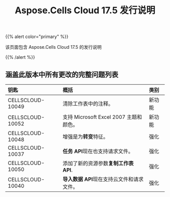 ﻿---
title: Aspose.Cells Cloud 17.5 发行说明
second_title: Aspose.Cells Cloud Documen
type: docs
url: /zh/aspose-cells-cloud-17-5-release-notes/
aliases: [/aspose-cells-for-cloud-17-5-release-notes/]
description: Aspose.Cells Cloud 支持Excel 创建、转换、合并、拆分、保护、内部对象操作等
weight: 70
---
{{% alert color="primary" %}} 

该页面包含 Aspose.Cells Cloud 17.5 的发行说明

{{% /alert %}} 


## **涵盖此版本中所有更改的完整问题列表**

|**钥匙**|**概括**|**类别**|
|:- |:- |:- |
|CELLSCLOUD-10049|清除工作表中的注释。|新功能|
|CELLSCLOUD-10052|支持 Microsoft Excel 2007 主题和颜色。|新功能|
|CELLSCLOUD-10048|增强是为**转变**特征。|强化|
|CELLSCLOUD-10037|**任务 API**现在也支持请求文件。|强化|
|CELLSCLOUD-10050|添加了新的资源参数**复制工作表 API**.|强化|
|CELLSCLOUD-10040|**导入数据 API**现在支持云文件和请求文件。|强化|

